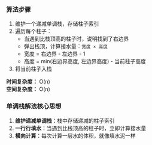 ### 算法步骤

1. 维护一个递减单调栈，存储柱子索引
2. 遍历每个柱子：
   - 当遇到比栈顶高的柱子时，说明找到了右边界
   - 弹出栈顶，计算接水量：`宽度 × 高度`
   - 宽度 = 右边界 - 左边界 - 1
   - 高度 = min(右边界高度, 左边界高度) - 当前柱子高度
3. 将当前柱子入栈

**时间复杂度：** O(n)  
**空间复杂度：** O(n)

### 单调栈解法核心思想

1. **维护递减单调栈**：栈中存储递减的柱子索引
2. **一行行填水**：当遇到比栈顶高的柱子时，立即计算接水量
3. **横向计算**：每次计算一层水的体积，就像填水泥一样